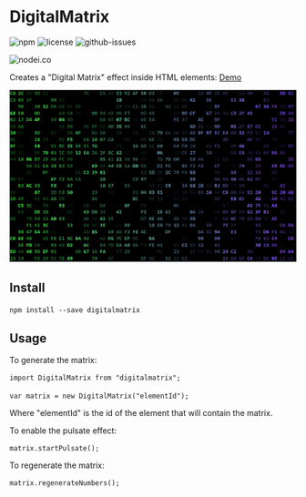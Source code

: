 # DigitalMatrix

![npm](https://img.shields.io/npm/v/digitalmatrix.svg) ![license](https://img.shields.io/npm/l/digitalmatrix.svg) ![github-issues](https://img.shields.io/github/issues/dougmaitelli/DigitalMatrix.svg)

![nodei.co](https://nodei.co/npm/digitalmatrix.png?downloads=true&downloadRank=true&stars=true)

Creates a "Digital Matrix" effect inside HTML elements:
[Demo](https://dougmaitelli.github.io/DigitalMatrix/)

![demo](https://raw.githubusercontent.com/dougmaitelli/DigitalMatrix/master/demo.png)

## Install

`npm install --save digitalmatrix`

## Usage

To generate the matrix:
```
import DigitalMatrix from "digitalmatrix";

var matrix = new DigitalMatrix("elementId");
```
Where "elementId" is the id of the element that will contain the matrix.

To enable the pulsate effect:
```
matrix.startPulsate();
```

To regenerate the matrix:
```
matrix.regenerateNumbers();
```
